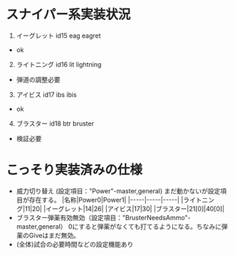 # スナイパー系実装状況
1. イーグレット
id15 eag eagret
- ok
2. ライトニング
id16 lit lightning
- 弾道の調整必要
3. アイビス
id17 ibs ibis
- ok
4. ブラスター
id18 btr bruster
- 検証必要

# こっそり実装済みの仕様
- 威力切り替え (設定項目："Power"-master,general)
まだ動かないが設定項目が存在する。
  |名称|Power0|Power1|
  |-----|-----|-----|
  |ライトニング|11|20|
  |イーグレット|14|26|
  |アイビス|17|30|
  |ブラスター|21[0]|40[0]|
- ブラスター弾薬有効無効（設定項目："BrusterNeedsAmmo"-master,general）
0にすると弾薬がなくても打てるようになる。ちなみに弾薬のGiveはまだ無効。
- (全体)試合の必要時間などの設定機能あり
